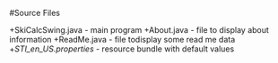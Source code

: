 #Source Files

+SkiCalcSwing.java - main program 
+About.java - file to display about information
+ReadMe.java - file todisplay some read me data
+*STI_en_US.properties* - resource bundle with default values
